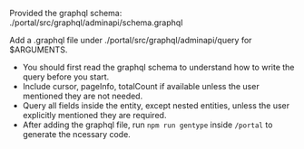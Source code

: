 Provided the graphql schema: ./portal/src/graphql/adminapi/schema.graphql

Add a .graphql file under ./portal/src/graphql/adminapi/query for $ARGUMENTS.

- You should first read the graphql schema to understand how to write the query before you start.
- Include cursor, pageInfo, totalCount if available unless the user mentioned they are not needed.
- Query all fields inside the entity, except nested entities, unless the user explicitly mentioned they are required.
- After adding the graphql file, run `npm run gentype` inside `/portal` to generate the ncessary code.
